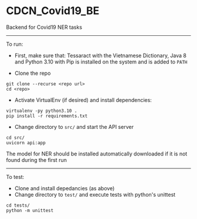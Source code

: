 # CDCN_Covid19_BE

Backend for Covid19 NER tasks 

---
To run:
- First, make sure that: Tessaract with the Vietnamese Dictionary, Java 8 and Python 3.10 with Pip is installed on the system and is added to `PATH`

- Clone the repo
```
git clone --recurse <repo url>
cd <repo>
```
- Activate VirtualEnv (if desired) and install dependencies:
```
virtualenv -py python3.10 .
pip install -r requirements.txt
```
- Change directory to `src/` and start the API server
```
cd src/
uvicorn api:app
```

The model for NER should be installed automatically downloaded if it is not found during the first run

--- 
To test:
- Clone and install depedancies (as above)
- Change directory to `test/` and execute tests with python's unittest
```
cd tests/
python -m unittest
```
